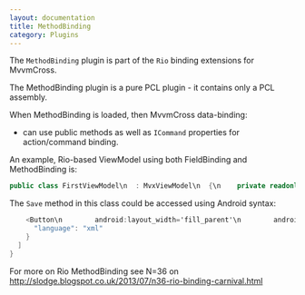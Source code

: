 ```yaml
---
layout: documentation
title: MethodBinding
category: Plugins
---
```

The `MethodBinding` plugin is part of the `Rio` binding extensions for MvvmCross.

The MethodBinding plugin is a pure PCL plugin - it contains only a PCL assembly.

When MethodBinding is loaded, then MvvmCross data-binding:

- can use public methods as well as `ICommand` properties for action/command binding.

An example, Rio-based ViewModel using both FieldBinding and MethodBinding is:
```c# 
public class FirstViewModel\n  : MvxViewModel\n  {\n    private readonly IDataStore _dataStore;\n\n    public FirstViewModel(IDataStore dataStore)\n    {\n      _dataStore = dataStore;\n    }\n\n    public void Init(int id)\n    {\n      var person = _dataStore.Get<Person>(id);\n      Id.Value = id;\n      FirstName.Value = person.FirstName;\n      LastName.Value = person.LastName;\n    }\n\n    public readonly INC<int> Id = new NC<int>();\n    public readonly INC<string> FirstName = new NC<string>();\n    public readonly INC<string> LastName = new NC<string>();\n\n    public void Save()\n    {\n      var person = _dataStore.Get<Person>(id);\n      person.FirstName = FirstName.Value;\n      person.LastName = LastName.Value;\n      _dataStore.Update(person);\n      Close(this);\n    }\n  }",
```
The `Save` method in this class could be accessed using Android syntax:
```c# 
    <Button\n        android:layout_width='fill_parent'\n        android:layout_height='wrap_content'\n        android:text='Save'\n        local:MvxBind='Click Save' />",
      "language": "xml"
    }
  ]
}
```
For more on Rio MethodBinding see N=36 on http://slodge.blogspot.co.uk/2013/07/n36-rio-binding-carnival.html